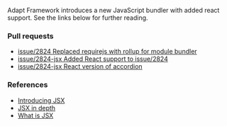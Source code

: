Adapt Framework introduces a new JavaScript bundler with added react support.
See the links below for further reading.

### Pull requests
* [issue/2824 Replaced requirejs with rollup for module bundler](https://github.com/adaptlearning/adapt_framework/pull/2827)
* [issue/2824-jsx Added React support to issue/2824](https://github.com/adaptlearning/adapt_framework/pull/2829)
* [issue/2824-jsx React version of accordion](https://github.com/adaptlearning/adapt-contrib-accordion/pull/97)

### References
* [Introducing JSX](https://reactjs.org/docs/introducing-jsx.html)
* [JSX in depth](https://reactjs.org/docs/jsx-in-depth.html)
* [What is JSX](https://www.reactenlightenment.com/react-jsx/5.1.html)
